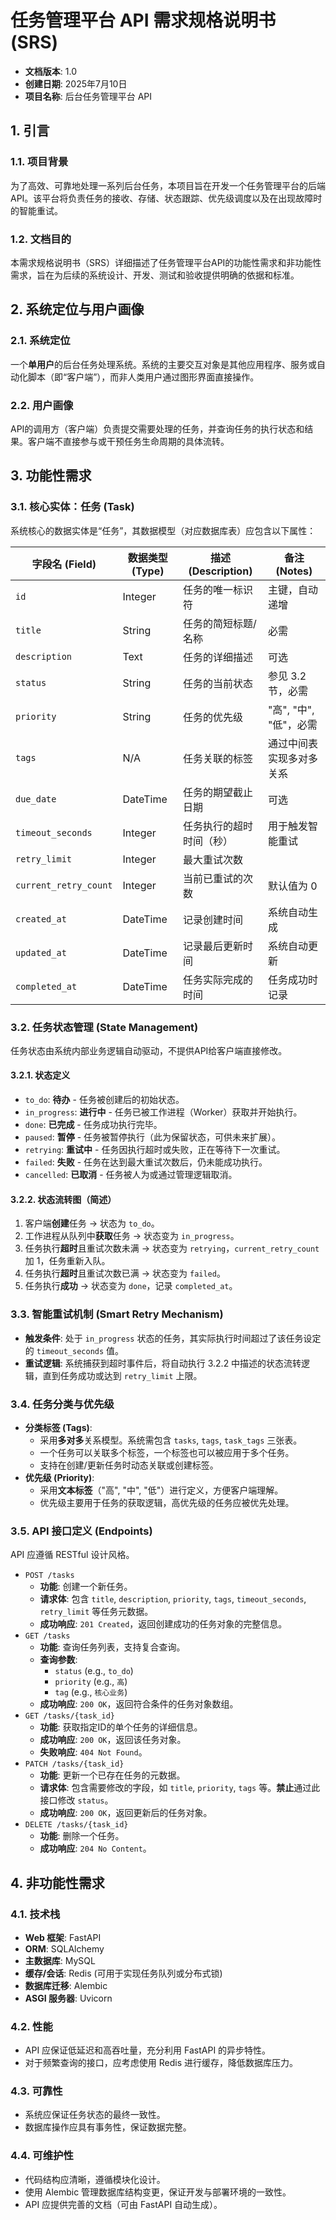 # **任务管理平台 API 需求规格说明书 (SRS)**

* **文档版本**: 1.0
* **创建日期**: 2025年7月10日
* **项目名称**: 后台任务管理平台 API

## 1. 引言

### 1.1. 项目背景
为了高效、可靠地处理一系列后台任务，本项目旨在开发一个任务管理平台的后端API。该平台将负责任务的接收、存储、状态跟踪、优先级调度以及在出现故障时的智能重试。

### 1.2. 文档目的
本需求规格说明书（SRS）详细描述了任务管理平台API的功能性需求和非功能性需求，旨在为后续的系统设计、开发、测试和验收提供明确的依据和标准。

## 2. 系统定位与用户画像

### 2.1. 系统定位
一个**单用户**的后台任务处理系统。系统的主要交互对象是其他应用程序、服务或自动化脚本（即“客户端”），而非人类用户通过图形界面直接操作。

### 2.2. 用户画像
API的调用方（客户端）负责提交需要处理的任务，并查询任务的执行状态和结果。客户端不直接参与或干预任务生命周期的具体流转。

## 3. 功能性需求

### 3.1. 核心实体：任务 (Task)
系统核心的数据实体是“任务”，其数据模型（对应数据库表）应包含以下属性：

| 字段名 (Field) | 数据类型 (Type) | 描述 (Description) | 备注 (Notes) |
| --- | --- | --- | --- |
| `id` | Integer | 任务的唯一标识符 | 主键，自动递增 |
| `title` | String | 任务的简短标题/名称 | 必需 |
| `description` | Text | 任务的详细描述 | 可选 |
| `status` | String | 任务的当前状态 | 参见 3.2 节，必需 |
| `priority` | String | 任务的优先级 | "高", "中", "低"，必需 |
| `tags` | N/A | 任务关联的标签 | 通过中间表实现多对多关系 |
| `due_date` | DateTime | 任务的期望截止日期 | 可选 |
| `timeout_seconds` | Integer | 任务执行的超时时间（秒） | 用于触发智能重试 |
| `retry_limit` | Integer | 最大重试次数 | |
| `current_retry_count` | Integer | 当前已重试的次数 | 默认值为 0 |
| `created_at` | DateTime | 记录创建时间 | 系统自动生成 |
| `updated_at` | DateTime | 记录最后更新时间 | 系统自动更新 |
| `completed_at` | DateTime | 任务实际完成的时间 | 任务成功时记录 |

### 3.2. 任务状态管理 (State Management)
任务状态由系统内部业务逻辑自动驱动，不提供API给客户端直接修改。

#### 3.2.1. 状态定义
* `to_do`: **待办** - 任务被创建后的初始状态。
* `in_progress`: **进行中** - 任务已被工作进程（Worker）获取并开始执行。
* `done`: **已完成** - 任务成功执行完毕。
* `paused`: **暂停** - 任务被暂停执行（此为保留状态，可供未来扩展）。
* `retrying`: **重试中** - 任务因执行超时或失败，正在等待下一次重试。
* `failed`: **失败** - 任务在达到最大重试次数后，仍未能成功执行。
* `cancelled`: **已取消** - 任务被人为或通过管理逻辑取消。

#### 3.2.2. 状态流转图（简述）
1.  客户端**创建**任务 -> 状态为 `to_do`。
2.  工作进程从队列中**获取**任务 -> 状态变为 `in_progress`。
3.  任务执行**超时**且重试次数未满 -> 状态变为 `retrying`，`current_retry_count` 加 1，任务重新入队。
4.  任务执行**超时**且重试次数已满 -> 状态变为 `failed`。
5.  任务执行**成功** -> 状态变为 `done`，记录 `completed_at`。

### 3.3. 智能重试机制 (Smart Retry Mechanism)
* **触发条件**: 处于 `in_progress` 状态的任务，其实际执行时间超过了该任务设定的 `timeout_seconds` 值。
* **重试逻辑**: 系统捕获到超时事件后，将自动执行 3.2.2 中描述的状态流转逻辑，直到任务成功或达到 `retry_limit` 上限。

### 3.4. 任务分类与优先级
* **分类标签 (Tags)**:
    * 采用**多对多**关系模型。系统需包含 `tasks`, `tags`, `task_tags` 三张表。
    * 一个任务可以关联多个标签，一个标签也可以被应用于多个任务。
    * 支持在创建/更新任务时动态关联或创建标签。
* **优先级 (Priority)**:
    * 采用**文本标签**（"高", "中", "低"）进行定义，方便客户端理解。
    * 优先级主要用于任务的获取逻辑，高优先级的任务应被优先处理。

### 3.5. API 接口定义 (Endpoints)
API 应遵循 RESTful 设计风格。

* `POST /tasks`
    * **功能**: 创建一个新任务。
    * **请求体**: 包含 `title`, `description`, `priority`, `tags`, `timeout_seconds`, `retry_limit` 等任务元数据。
    * **成功响应**: `201 Created`，返回创建成功的任务对象的完整信息。
* `GET /tasks`
    * **功能**: 查询任务列表，支持复合查询。
    * **查询参数**:
        * `status` (e.g., `to_do`)
        * `priority` (e.g., `高`)
        * `tag` (e.g., `核心业务`)
    * **成功响应**: `200 OK`，返回符合条件的任务对象数组。
* `GET /tasks/{task_id}`
    * **功能**: 获取指定ID的单个任务的详细信息。
    * **成功响应**: `200 OK`，返回该任务对象。
    * **失败响应**: `404 Not Found`。
* `PATCH /tasks/{task_id}`
    * **功能**: 更新一个已存在任务的元数据。
    * **请求体**: 包含需要修改的字段，如 `title`, `priority`, `tags` 等。**禁止**通过此接口修改 `status`。
    * **成功响应**: `200 OK`，返回更新后的任务对象。
* `DELETE /tasks/{task_id}`
    * **功能**: 删除一个任务。
    * **成功响应**: `204 No Content`。

## 4. 非功能性需求

### 4.1. 技术栈
* **Web 框架**: FastAPI
* **ORM**: SQLAlchemy
* **主数据库**: MySQL
* **缓存/会话**: Redis (可用于实现任务队列或分布式锁)
* **数据库迁移**: Alembic
* **ASGI 服务器**: Uvicorn

### 4.2. 性能
* API 应保证低延迟和高吞吐量，充分利用 FastAPI 的异步特性。
* 对于频繁查询的接口，应考虑使用 Redis 进行缓存，降低数据库压力。

### 4.3. 可靠性
* 系统应保证任务状态的最终一致性。
* 数据库操作应具有事务性，保证数据完整。

### 4.4. 可维护性
* 代码结构应清晰，遵循模块化设计。
* 使用 Alembic 管理数据库结构变更，保证开发与部署环境的一致性。
* API 应提供完善的文档（可由 FastAPI 自动生成）。
